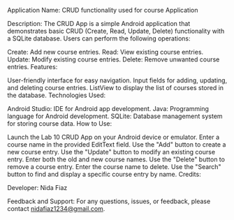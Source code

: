 Application Name: CRUD functionality used for course Application 

Description:
The CRUD App is a simple Android application that demonstrates basic CRUD (Create, Read, Update, Delete) functionality with a SQLite database. Users can perform the following operations:

Create: Add new course entries.
Read: View existing course entries.
Update: Modify existing course entries.
Delete: Remove unwanted course entries.
Features:

User-friendly interface for easy navigation.
Input fields for adding, updating, and deleting course entries.
ListView to display the list of courses stored in the database.
Technologies Used:

Android Studio: IDE for Android app development.
Java: Programming language for Android development.
SQLite: Database management system for storing course data.
How to Use:

Launch the Lab 10 CRUD App on your Android device or emulator.
Enter a course name in the provided EditText field.
Use the "Add" button to create a new course entry.
Use the "Update" button to modify an existing course entry. Enter both the old and new course names.
Use the "Delete" button to remove a course entry. Enter the course name to delete.
Use the "Search" button to find and display a specific course entry by name.
Credits:

Developer: Nida Fiaz

Feedback and Support:
For any questions, issues, or feedback, please contact nidafiaz1234@gmail.com.





